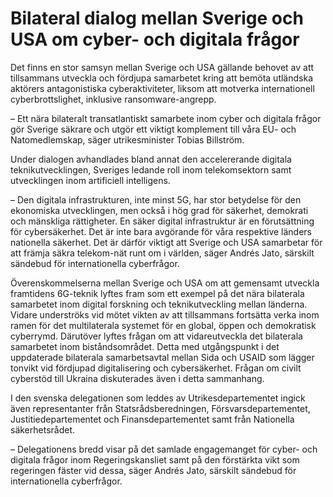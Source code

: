 # Bilateral dialog mellan Sverige och USA om cyber- och digitala frågor

Det finns en stor samsyn mellan Sverige och USA gällande behovet av att tillsammans utveckla och fördjupa samarbetet kring att bemöta utländska aktörers antagonistiska cyberaktiviteter, liksom att motverka internationell cyberbrottslighet, inklusive ransomware-angrepp.

– Ett nära bilateralt transatlantiskt samarbete inom cyber och digitala frågor gör Sverige säkrare och utgör ett viktigt komplement till våra EU- och Natomedlemskap, säger utrikesminister Tobias Billström.

Under dialogen avhandlades bland annat den accelererande digitala teknikutvecklingen, Sveriges ledande roll inom telekomsektorn samt utvecklingen inom artificiell intelligens.

– Den digitala infrastrukturen, inte minst 5G, har stor betydelse för den ekonomiska utvecklingen, men också i hög grad för säkerhet, demokrati och mänskliga rättigheter. En säker digital infrastruktur är en förutsättning för cybersäkerhet. Det är inte bara avgörande för våra respektive länders nationella säkerhet. Det är därför viktigt att Sverige och USA samarbetar för att främja säkra telekom-nät runt om i världen, säger Andrés Jato, särskilt sändebud för internationella cyberfrågor.

Överenskommelserna mellan Sverige och USA om att gemensamt utveckla framtidens 6G-teknik lyftes fram som ett exempel på det nära bilaterala samarbetet inom digital forskning och teknikutveckling mellan länderna. Vidare underströks vid mötet vikten av att tillsammans fortsätta verka inom ramen för det multilaterala systemet för en global, öppen och demokratisk cyberrymd. Därutöver lyftes frågan om att vidareutveckla det bilaterala samarbetet inom biståndsområdet. Detta med utgångspunkt i det uppdaterade bilaterala samarbetsavtal mellan Sida och USAID som lägger tonvikt vid fördjupad digitalisering och cybersäkerhet. Frågan om civilt cyberstöd till Ukraina diskuterades även i detta sammanhang.

I den svenska delegationen som leddes av Utrikesdepartementet ingick även representanter från Statsrådsberedningen, Försvarsdepartementet, Justitiedepartementet och Finansdepartementet samt från Nationella säkerhetsrådet.

– Delegationens bredd visar på det samlade engagemanget för cyber- och digitala frågor inom Regeringskansliet samt på den förstärkta vikt som regeringen fäster vid dessa, säger Andrés Jato, särskilt sändebud för internationella cyberfrågor.
